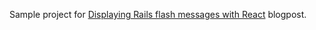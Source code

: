Sample project for [Displaying Rails flash messages with React](https://medium.com/p/5f82982f241c) blogpost.
